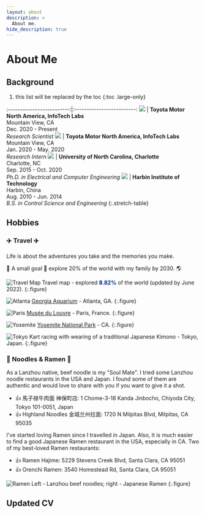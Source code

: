 ```yaml
---
layout: about
description: >
  About me.
hide_description: true
---
```


# About Me

<!--author-->

## Background
1. this list will be replaced by the toc
{:toc .large-only}

<style>
table {
    background-color: #cedbe0;
}
</style>

:-------------------------:|:-------------------------:
[![](assets/img/InfoTech_128.png)](https://amrd.toyota.com/division/itl/) |  **Toyota Motor North America, InfoTech Labs** <br> Mountain View, CA <br> Dec. 2020 - Present <br> *Research Scientist* 
[![](assets/img/InfoTech_128.png)](https://amrd.toyota.com/division/itl/) |  **Toyota Motor North America, InfoTech Labs** <br> Mountain View, CA <br> Jan. 2020 - May. 2020 <br> *Research Intern* 
[![](assets/img/UNCC_128.png)](https://www.charlotte.edu/) |  **University of North Carolina, Charlotte** <br> Charlotte, NC <br> Sep. 2015 - Oct. 2020 <br> *Ph.D. in Electrical and Computer Engineering* 
[![](assets/img/HIT_128.jpeg)](http://en.hit.edu.cn/) |  **Harbin Institute of Technology** <br> Harbin, China <br> Aug. 2010 - Jun. 2014 <br> *B.S. in Control Science and Engineering* 
{:.stretch-table}

## Hobbies

### ✈️ Travel ✈️

Life is about the adventures you take and the memories you make.

🚩 A small goal 🚩 explore 20% of the world with my family by 2030. 🌎

![Travel Map](assets/img/MyTravelMap.png)
Travel map - explored <span style="color:#002993">**8.82%**</span> of the world (updated by June 2022).
{:.figure}

![Atlanta](assets/img/travel/Atlanta.jpg)
[Georgia Aquarium](https://www.georgiaaquarium.org/) - Atlanta, GA.
{:.figure}

![Paris](assets/img/travel/paris.jpg)
[Musée du Louvre](https://www.louvre.fr/zh-hans) - Paris, France.
{:.figure}

![Yosemite](assets/img/travel/Yosemite.jpg)
[Yosemite National Park](https://www.nps.gov/yose/index.htm) - CA.
{:.figure}

![Tokyo](assets/img/travel/Tokyo.jpg)
Kart racing with wearing of a traditional Japanese Kimono - Tokyo, Japan.
{:.figure}

### 🍵 Noodles & Ramen 🍵

As a Lanzhou native, beef noodle is my "Soul Mate". I tried some Lanzhou noodle restaurants in the USA and Japan. I found some of them are authentic and would love to share with you if you want to give it a shot.

- 👍 馬子禄牛肉面 神保町店: 1 Chome-3-18 Kanda Jinbocho, Chiyoda City, Tokyo 101-0051, Japan
- 👍 Highland Noodles 金城兰州拉面: 1720 N Milpitas Blvd, Milpitas, CA 95035

I've started loving Ramen since I travelled in Japan. Also, it is much easier to find a good Japanese Ramen restaurant in the USA, especially in CA. Two of my best-loved Ramen restaurants:

- 👍 Ramen Hajime: 5229 Stevens Creek Blvd, Santa Clara, CA 95051
- 👍 Orenchi Ramen: 3540 Homestead Rd, Santa Clara, CA 95051

![Ramen](assets/img/travel/Ramen.jpg)
Left - Lanzhou beef noodles; right - Japanese Ramen
{:.figure}

## Updated CV

